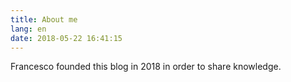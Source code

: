 ```yaml
---
title: About me
lang: en
date: 2018-05-22 16:41:15
---
```


Francesco founded this blog in 2018 in order to share knowledge.
